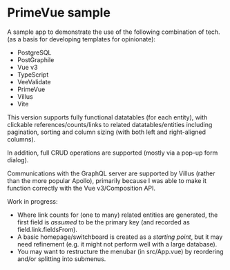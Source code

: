 # PrimeVue sample

A sample app to demonstrate the use of the following combination of tech. (as a basis for developing templates for opinionate):

- PostgreSQL
- PostGraphile
- Vue v3
- TypeScript
- VeeValidate
- PrimeVue
- Villus
- Vite

This version supports fully functional datatables (for each entity), with clickable references/counts/links to related datatables/entities including pagination, sorting and column sizing (with both left and right-aligned columns).

In addition, full CRUD operations are supported (mostly via a pop-up form dialog).

Communications with the GraphQL server are supported by Villus (rather than the more popular Apollo), primarily because I was able to make it function correctly with the Vue v3/Composition API.

Work in progress:

- Where link counts for (one to many) related entities are generated, the first field is *assumed* to be the primary key (and recorded as field.link.fieldsFrom).
- A basic homepage/switchboard is created as a *starting point*, but it may need refinement (e.g. it might not perform well with a large database).
- You may want to restructure the menubar (in src/App.vue) by reordering and/or splitting into submenus.

